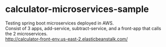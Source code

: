 # calculator-microservices-sample
Testing spring boot microservices deployed in AWS.<br />
Consist of 3 apps, add-service, subtract-service, and a front-app that calls the 2 microservices.<br />
http://calculator-front-env.us-east-2.elasticbeanstalk.com/
